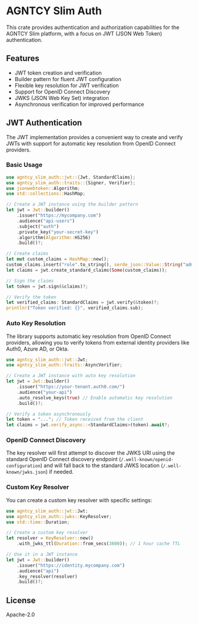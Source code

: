 # AGNTCY Slim Auth

This crate provides authentication and authorization capabilities for the AGNTCY Slim platform, with a focus on JWT (JSON Web Token) authentication.

## Features

- JWT token creation and verification
- Builder pattern for fluent JWT configuration
- Flexible key resolution for JWT verification
- Support for OpenID Connect Discovery
- JWKS (JSON Web Key Set) integration
- Asynchronous verification for improved performance

## JWT Authentication

The JWT implementation provides a convenient way to create and verify JWTs with support for automatic key resolution from OpenID Connect providers.

### Basic Usage

```rust
use agntcy_slim_auth::jwt::{Jwt, StandardClaims};
use agntcy_slim_auth::traits::{Signer, Verifier};
use jsonwebtoken::Algorithm;
use std::collections::HashMap;

// Create a JWT instance using the builder pattern
let jwt = Jwt::builder()
    .issuer("https://mycompany.com")
    .audience("api-users")
    .subject("auth")
    .private_key("your-secret-key")
    .algorithm(Algorithm::HS256)
    .build()?;

// Create claims
let mut custom_claims = HashMap::new();
custom_claims.insert("role".to_string(), serde_json::Value::String("admin".to_string()));
let claims = jwt.create_standard_claims(Some(custom_claims));

// Sign the claims
let token = jwt.sign(&claims)?;

// Verify the token
let verified_claims: StandardClaims = jwt.verify(&token)?;
println!("Token verified: {}", verified_claims.sub);
```

### Auto Key Resolution

The library supports automatic key resolution from OpenID Connect providers, allowing you to verify tokens from external identity providers like Auth0, Azure AD, or Okta.

```rust
use agntcy_slim_auth::jwt::Jwt;
use agntcy_slim_auth::traits::AsyncVerifier;

// Create a JWT instance with auto key resolution
let jwt = Jwt::builder()
    .issuer("https://your-tenant.auth0.com/")
    .audience("your-api")
    .auto_resolve_keys(true) // Enable automatic key resolution
    .build()?;

// Verify a token asynchronously
let token = "..."; // Token received from the client
let claims = jwt.verify_async::<StandardClaims>(token).await?;
```

### OpenID Connect Discovery

The key resolver will first attempt to discover the JWKS URI using the standard OpenID Connect discovery endpoint (`/.well-known/openid-configuration`) and will fall back to the standard JWKS location (`/.well-known/jwks.json`) if needed.

### Custom Key Resolver

You can create a custom key resolver with specific settings:

```rust
use agntcy_slim_auth::jwt::Jwt;
use agntcy_slim_auth::jwks::KeyResolver;
use std::time::Duration;

// Create a custom key resolver
let resolver = KeyResolver::new()
    .with_jwks_ttl(Duration::from_secs(3600)); // 1 hour cache TTL

// Use it in a JWT instance
let jwt = Jwt::builder()
    .issuer("https://identity.mycompany.com")
    .audience("api")
    .key_resolver(resolver)
    .build()?;
```

## License

Apache-2.0